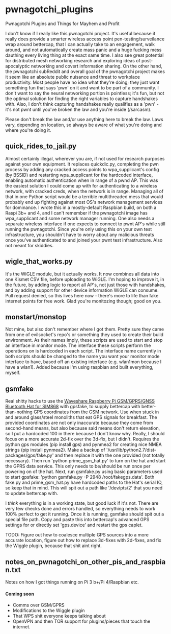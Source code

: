 # pwnagotchi_plugins
Pwnagotchi Plugins and Things for Mayhem and Profit

I don't know if I really like this pwnagotchi project. It's useful because it really does provide a smarter wireless access point pen-testing/surveilance wrap around bettercap, that I can actually take to an engagement, walk around, and not automatically create mass panic and a huge fucking mess dauthing every living thing at the exact same time. I also see great potential for distributed mesh networking research and exploring ideas of post-apocalyptic networking and covert information sharing. On the other hand, the pwnagotchi subReddit and overall goal of the pwnagotchi project makes it seem like an absolute public nuisance and threat to workplace productivity. Most people have no idea what they're doing; they just want something fun that says 'pwn' on it and want to be part of a community. I don't want to say the neural networking portion is pointless; it's fun, but not the optimal solution for finding the right variables to capture handshakes with. Also, I don't think capturing handshakes really qualifies as a 'pwn' - it's not pwnt until you've broken the law and you're inside (/sarcasm).

Please don't break the law and/or use anything here to break the law. Laws vary, depending on location, so always be aware of what you're doing and where you're doing it. 

## quick_rides_to_jail.py
Almost certainly illegal, wherever you are, if not used for research purposes against your own equipment. It replaces quickdic.py, completing the pwn process by adding any cracked access points to wpa_supplicant's config (by BSSID) and restarting wpa_supplicant for the hardcoded interface, enabling automatic authentication when in range of a pwnd AP. This was the easiest solution I could come up with for authenticating to a wireless network, with cracked creds, when the network is in range. Managing all of that in one Python script would be a terrible multithreaded mess that would probably end up fighting against most OS's network management services for dominance. I wrote this in a mostly-default Raspbian build, on both a Raspi 3b+ and 4, and I can't remember if the pwnagotchi image has wpa_supplicant and some network manager running. One also needs a separate wireless interface if one expects to connect to pwnt AP's while still running the pwnagotchi. Since you're only using this on your own test infrastructure, you shouldn't have to worry about any malicious threats once you've authenticated to and joined your pwnt test infrastructure. Also not meant for skiddies.

## wigle_that_works.py
It's the WiGLE module, but it actually works. It now combines all data into one Kismet CSV file, before uploading to WiGLE. I'm hoping to improve it, in the future, by adding logic to report all AP's, not just those with handshakes, and by adding support for other device information WiGLE can consume. Pull request denied, so this lives here now - there's more to life than fake internet points for free work. Glad you're monitozing though; good on you.

## monstart/monstop
Not mine, but also don't remember where I got them. Pretty sure they came from one of evilsocket's repo's or something they used to create their build environment. As their names imply, these scripts are used to start and stop an interface in monitor mode. The interface these scripts perform the operations on is hardcoded in each script. The interface name currently in both scripts should be changed to the name you want your monitor mode interface to have, based off an existing interface (e.g. wlan1mon because I have a wlan1). Added because I'm using raspbian and built everything, myself. 

## gsmfake
Real shitty hacks to use the [Waveshare Raspberry Pi GSM/GPRS/GNSS Bluetooth Hat for SIM868](https://amazon.com/Raspberry-Bluetooth-Expansion-Compatible-DataTransfer/dp/B076CPX4NN) with gpsfake, to supply bettercap with better-than-nothing GPS coordinates from the GSM network. Use when stuck in and around glass/steel monoliths that eat GPS signals for breakfast. The provided coordinates are not only inaccurate because they come from second-hand means, but also because said means don't return elevation, so I put a hardcoded 100 in there because I don't know why. Really, I should focus on a more accurate 2d-fix over the 3d-fix, but I didn't. Requires the python gps modules (pip install gps) and pynmea2 for creating nice NMEA strings (pip install pynmea2). Make a backup of '/usr/lib/python2.7/dist-packages/gps/fake.py' and then replace it with the one provided (not totally necessary). Then run 'python prime_gsm_hat.py' to turn on the hat and start the GPRS data service. This only needs to be/should be run once per powering on of the hat. Next, run gsmfake.py using basic parameters used to start gpsfake: 'python gsmfake.py -P 2948 /root/fakegps.data'. Both fake.py and prime_gsm_hat.py have hardcoded paths to the Hat's serial IO, so keep that in mind. This will spit out a path like '/dev/pts/2' that you need to update bettercap with.

I *think* everything is in a working state, but good luck if it's not. There are very few checks done and errors handled, so everything needs to work 100% perfect to get it running. Once it is running, gsmfake should spit out a special file path. Copy and paste this into bettercap's advanced GPS settings for or directly set 'gps.device' and restart the gps caplet.

TODO: Figure out how to coalesce multiple GPS sources into a more accurate location, figure out how to replace 3d-fixes with 2d-fixes, and fix the Wiggle plugin, because that shit aint right.

## notes_on_pwnagotchi_on_other_pis_and_raspbian.txt
Notes on how I got things running on Pi 3 b+/Pi 4/Raspbian etc.


#### Coming soon
* Comms over GSM/GPRS
* Modifications to the Wiggle plugin
* That WPS shit everyone keeps talking about
* OpenVPN and then TOR support for plugins/pieces that touch the internet.
